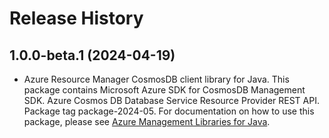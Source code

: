 # Release History

## 1.0.0-beta.1 (2024-04-19)

- Azure Resource Manager CosmosDB client library for Java. This package contains Microsoft Azure SDK for CosmosDB Management SDK. Azure Cosmos DB Database Service Resource Provider REST API. Package tag package-2024-05. For documentation on how to use this package, please see [Azure Management Libraries for Java](https://aka.ms/azsdk/java/mgmt).
